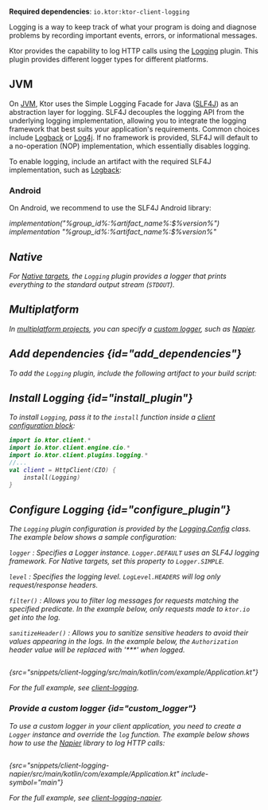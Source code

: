 [//]: # (title: Logging)

<show-structure for="chapter" depth="2"/>

<tldr>
<p>
<b>Required dependencies</b>: <code>io.ktor:ktor-client-logging</code>
</p>
<var name="example_name" value="client-logging"/>
<include from="lib.topic" element-id="download_example"/>
</tldr>

Logging is a way to keep track of what your program is doing and diagnose problems by recording important events,
errors, or informational messages.

Ktor provides the capability to log HTTP calls using
the [Logging](https://api.ktor.io/ktor-client/ktor-client-plugins/ktor-client-logging/io.ktor.client.plugins.logging/-logging)
plugin.
This plugin provides different logger types for different platforms.

## JVM

<snippet id="jvm-logging">
  <p>
    On <a href="client-engines.md" anchor="jvm">JVM</a>, Ktor uses the Simple Logging Facade for Java
    (<a href="http://www.slf4j.org/">SLF4J</a>) as an
    abstraction layer for logging. SLF4J decouples the logging API from the underlying logging implementation, 
    allowing you to integrate the logging framework that best suits your application's requirements.
    Common choices include <a href="https://logback.qos.ch/">Logback</a> or 
    <a href="https://logging.apache.org/log4j">Log4j</a>. If no framework is provided, SLF4J will default to a 
    no-operation (NOP) implementation, which essentially disables
    logging.
  </p>

  <p>
    To enable logging, include an artifact with the required SLF4J implementation, such
    as <a href="https://logback.qos.ch/">Logback</a>:
  </p>
  <var name="group_id" value="ch.qos.logback"/>
  <var name="artifact_name" value="logback-classic"/>
  <var name="version" value="logback_version"/>
  <include from="lib.topic" element-id="add_artifact"/>
</snippet>

### Android

<p>
    On Android, we recommend to use the SLF4J Android library:
</p>
 <var name="group_id" value="org.slf4j"/>
  <var name="artifact_name" value="slf4j-android"/>
  <var name="version" value="slf4j_version"/>
<tabs group="languages">
    <tab title="Gradle (Kotlin)" group-key="kotlin">
        <code-block lang="Kotlin">
            implementation("%group_id%:%artifact_name%:$%version%")
        </code-block>
    </tab>
    <tab title="Gradle (Groovy)" group-key="groovy">
        <code-block lang="Groovy">
            implementation "%group_id%:%artifact_name%:$%version%"
        </code-block>
    </tab>
</tabs>

## Native

For [Native targets](client-engines.md#native), the `Logging` plugin provides a logger that prints everything
to the standard output stream (`STDOUT`).

## Multiplatform

In [multiplatform projects](client-create-multiplatform-application.md), you can specify
a [custom logger](#custom_logger), such as [Napier](https://github.com/AAkira/Napier).

## Add dependencies {id="add_dependencies"}

To add the `Logging` plugin, include the following artifact to your build script:

  <var name="artifact_name" value="ktor-client-logging"/>
  <include from="lib.topic" element-id="add_ktor_artifact"/>
  <include from="lib.topic" element-id="add_ktor_client_artifact_tip"/>

## Install Logging {id="install_plugin"}

To install `Logging`, pass it to the `install` function inside
a [client configuration block](client-create-and-configure.md#configure-client):

```kotlin
import io.ktor.client.*
import io.ktor.client.engine.cio.*
import io.ktor.client.plugins.logging.*
//...
val client = HttpClient(CIO) {
    install(Logging)
}
```

## Configure Logging {id="configure_plugin"}

The `Logging` plugin configuration is provided by
the [Logging.Config](https://api.ktor.io/ktor-client/ktor-client-plugins/ktor-client-logging/io.ktor.client.plugins.logging/-logging-config)
class. The example below shows a sample configuration:

`logger`
: Specifies a Logger instance. `Logger.DEFAULT` uses an SLF4J logging framework. For Native targets, set this
property to `Logger.SIMPLE`.

`level`
: Specifies the logging level. `LogLevel.HEADERS` will log only request/response headers.

`filter()`
: Allows you to filter log messages for requests matching the specified predicate. In the example
below, only requests made to `ktor.io` get into the log.

`sanitizeHeader()`
: Allows you to sanitize sensitive headers to avoid their values appearing in the logs. In
the example below, the `Authorization` header value will be replaced with '***' when logged.

```kotlin
```

{src="snippets/client-logging/src/main/kotlin/com/example/Application.kt"}

For the full example,
see [client-logging](https://github.com/ktorio/ktor-documentation/tree/%ktor_version%/codeSnippets/snippets/client-logging).

### Provide a custom logger {id="custom_logger"}

To use a custom logger in your client application, you need to create a `Logger` instance and override the `log`
function.
The example below shows how to use the [Napier](https://github.com/AAkira/Napier) library to log HTTP calls:

```kotlin
```

{src="snippets/client-logging-napier/src/main/kotlin/com/example/Application.kt" include-symbol="main"}

For the full example,
see [client-logging-napier](https://github.com/ktorio/ktor-documentation/tree/%ktor_version%/codeSnippets/snippets/client-logging-napier).
